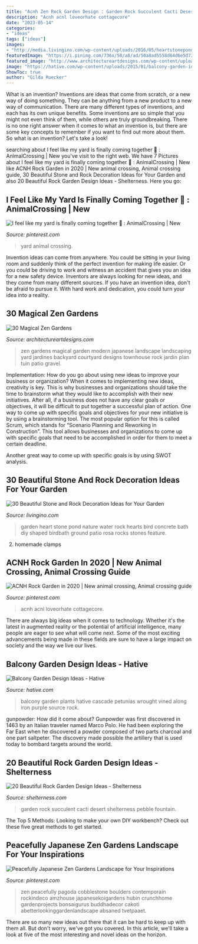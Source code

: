 ```yaml
---
title: "Acnh Zen Rock Garden Design : Garden Rock Succulent Cacti Desert Shelterness Pebble Fountain"
description: "Acnh acnl loveorhate cottagecore"
date: "2023-05-14"
categories:
- "ideas"
tags: ["ideas"]
images:
- "http://media.livingino.com/wp-content/uploads/2016/05/heartstonepond.jpg"
featuredImage: "https://i.pinimg.com/736x/50/a8/ad/50a8ad5558d64d6e5d72c76bc2b7ec8a.jpg"
featured_image: "http://www.architectureartdesigns.com/wp-content/uploads/2013/07/2111-630x795.jpg"
image: "https://hative.com/wp-content/uploads/2015/01/balcony-garden-ideas/2-balcony-garden-ideas.jpg"
ShowToc: true
author: "Gilda Ruecker"
---
```



What is an invention?
Inventions are ideas that come from scratch, or a new way of doing something. They can be anything from a new product to a new way of communication. There are many different types of inventions, and each has its own unique benefits. Some inventions are so simple that you might not even think of them, while others are truly groundbreaking. There is no one right answer when it comes to what an invention is, but there are some key concepts to remember if you want to find out more about them. So what is an invention? Let's take a look!

	

		
searching about I feel like my yard is finally coming together 🥺 : AnimalCrossing | New you've visit to the right web. We have 7 Pictures about I feel like my yard is finally coming together 🥺 : AnimalCrossing | New like ACNH Rock Garden in 2020 | New animal crossing, Animal crossing guide, 30 Beautiful Stone and Rock Decoration Ideas for Your Garden and also 20 Beautiful Rock Garden Design Ideas - Shelterness. Here you go:
		
    
## I Feel Like My Yard Is Finally Coming Together 🥺 : AnimalCrossing | New

<img loading=lazy src="https://i.pinimg.com/736x/fe/c4/6d/fec46df5f584f92dd7f0ae4e47ca6b29.jpg" onerror="this.onerror=null;this.src='https://tse4.mm.bing.net/th?id=OIP.UJbRUVDSzagyQCOC-D21HwHaHa&amp;pid=15.1';" alt="I feel like my yard is finally coming together 🥺 : AnimalCrossing | New">

_Source: pinterest.com_

>yard animal crossing. 

	

Invention ideas can come from anywhere. You could be sitting in your living room and suddenly think of the perfect invention for making life easier. Or you could be driving to work and witness an accident that gives you an idea for a new safety device. Inventors are always looking for new ideas, and they come from many different sources. If you have an invention idea, don't be afraid to pursue it. With hard work and dedication, you could turn your idea into a reality.

    
## 30 Magical Zen Gardens

<img loading=lazy src="http://www.architectureartdesigns.com/wp-content/uploads/2013/07/2111-630x795.jpg" onerror="this.onerror=null;this.src='https://tse3.mm.bing.net/th?id=OIP.UqIcbFtIM77i5o8D7ms-3AHaJW&amp;pid=15.1';" alt="30 Magical Zen Gardens">

_Source: architectureartdesigns.com_

>zen gardens magical garden modern japanese landscape landscaping yard jardines backyard courtyard designs townhouse rock jardin plan tuin patio gravel. 

	

Implementation: How do you go about using new ideas to improve your business or organization?
When it comes to implementing new ideas, creativity is key. This is why businesses and organizations should take the time to brainstorm what they would like to accomplish with their new initiatives. After all, if a business does not have any clear goals or objectives, it will be difficult to put together a successful plan of action.
One way to come up with specific goals and objectives for your new initiative is by using a brainstorming tool. The most popular option for this is called Scrum, which stands for “Scenario Planning and Reworking in Construction”. This tool allows businesses and organizations to come up with specific goals that need to be accomplished in order for them to meet a certain deadline.

Another great way to come up with specific goals is by using SWOT analysis.

    
## 30 Beautiful Stone And Rock Decoration Ideas For Your Garden

<img loading=lazy src="http://media.livingino.com/wp-content/uploads/2016/05/heartstonepond.jpg" onerror="this.onerror=null;this.src='https://tse2.mm.bing.net/th?id=OIP.6kPpqk4UgXh16F-28-T05AHaJ2&amp;pid=15.1';" alt="30 Beautiful Stone and Rock Decoration Ideas for Your Garden">

_Source: livingino.com_

>garden heart stone pond nature water rock hearts bird concrete bath diy shaped birdbath ground patio rosa rocks stones feature. 

	

2. homemade clamps

    
## ACNH Rock Garden In 2020 | New Animal Crossing, Animal Crossing Guide

<img loading=lazy src="https://i.pinimg.com/736x/50/a8/ad/50a8ad5558d64d6e5d72c76bc2b7ec8a.jpg" onerror="this.onerror=null;this.src='https://tse3.mm.bing.net/th?id=OIP.Poq6MpRu30HSpZ0OSKW2yAHaEG&amp;pid=15.1';" alt="ACNH Rock Garden in 2020 | New animal crossing, Animal crossing guide">

_Source: pinterest.com_

>acnh acnl loveorhate cottagecore. 

	

There are always big ideas when it comes to technology. Whether it's the latest in augmented reality or the potential of artificial intelligence, many people are eager to see what will come next. Some of the most exciting advancements being made in these fields are sure to have a large impact on society and the way we live our lives.

    
## Balcony Garden Design Ideas - Hative

<img loading=lazy src="https://hative.com/wp-content/uploads/2015/01/balcony-garden-ideas/2-balcony-garden-ideas.jpg" onerror="this.onerror=null;this.src='https://tse3.mm.bing.net/th?id=OIP._MzKL5vBER9A1-nz7baQiAHaLC&amp;pid=15.1';" alt="Balcony Garden Design Ideas - Hative">

_Source: hative.com_

>balcony garden plants hative cascade petunias wrought vined along iron purple source rock. 

	

gunpowder: How did it come about?
Gunpowder was first discovered in 1463 by an Italian traveler named Marco Polo. He had been exploring the Far East when he discovered a powder composed of two parts charcoal and one part saltpeter. The discovery made possible the artillery that is used today to bombard targets around the world.

    
## 20 Beautiful Rock Garden Design Ideas - Shelterness

<img loading=lazy src="https://i.shelterness.com/2017/02/05-oversized-cacti-and-succulent-rock-garden-with-a-desert-feel.jpg" onerror="this.onerror=null;this.src='https://tse1.mm.bing.net/th?id=OIP.pqK81UVsPKLmFG1lAhXXwwHaLA&amp;pid=15.1';" alt="20 Beautiful Rock Garden Design Ideas - Shelterness">

_Source: shelterness.com_

>garden rock succulent cacti desert shelterness pebble fountain. 

	

The Top 5 Methods:
Looking to make your own DIY workbench? Check out these five great methods to get started.

    
## Peacefully Japanese Zen Gardens Landscape For Your Inspirations

<img loading=lazy src="https://i.pinimg.com/736x/01/6b/49/016b49f90f0198e3c23902b61bae7dd2.jpg" onerror="this.onerror=null;this.src='https://tse3.mm.bing.net/th?id=OIP.i107Gr3j8vcLzeR--lAc1wHaJ3&amp;pid=15.1';" alt="Peacefully Japanese Zen Gardens Landscape for Your Inspirations">

_Source: pinterest.com_

>zen peacefully pagoda cobblestone boulders contemporain rockindeco amzhouse japanesekoigardens hubin crunchhome gardenprojects bonsaigurus buddhadecor cakoti abetterlookinggardenlandscape absaned tvetpaaet. 

	

There are so many new ideas out there that it can be hard to keep up with them all. But don't worry, we've got you covered. In this article, we'll take a look at five of the most interesting and novel ideas on the horizon.

